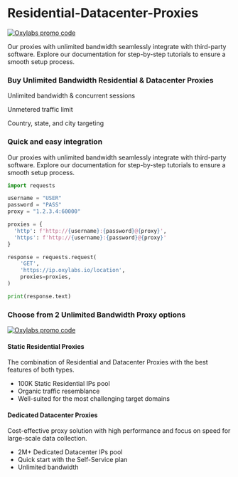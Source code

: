 # Residential-Datacenter-Proxies

[![Oxylabs promo code](https://github.com/oxylabs/proxy-integrations/assets/103110131/afc4dc1e-f7c8-4b3d-a729-6cd0d8563980)](https://oxylabs.go2cloud.org/aff_c?offer_id=7&aff_id=877&url_id=112)

Our proxies with unlimited bandwidth seamlessly integrate with third-party software. Explore our documentation for step-by-step tutorials to ensure a smooth setup process.

### Buy Unlimited Bandwidth Residential & Datacenter Proxies

Unlimited bandwidth & concurrent sessions

Unmetered traffic limit

Country, state, and city targeting

### Quick and easy integration

Our proxies with unlimited bandwidth seamlessly integrate with third-party software. Explore our documentation for step-by-step tutorials to ensure a smooth setup process.

```python
import requests

username = "USER"
password = "PASS"
proxy = "1.2.3.4:60000"

proxies = {
  'http': f'http://{username}:{password}@{proxy}',
  'https': f'http://{username}:{password}@{proxy}'
}

response = requests.request(
    'GET',
    'https://ip.oxylabs.io/location',
    proxies=proxies,
)

print(response.text)

```

### Choose from 2 Unlimited Bandwidth Proxy options

[![Oxylabs promo code](https://github.com/oxylabs/Residential-Datacenter-Proxies/assets/103110131/9e2d2daa-d49a-4ca6-9e31-eba326463928)](https://oxylabs.io/location-proxy)



#### Static Residential Proxies

The combination of Residential and Datacenter Proxies with the best features of both types.
- 100K Static Residential IPs pool
- Organic traffic resemblance
- Well-suited for the most challenging target domains


#### Dedicated Datacenter Proxies

Cost-effective proxy solution with high performance and focus on speed for large-scale data collection.
- 2M+ Dedicated Datacenter IPs pool
- Quick start with the Self-Service plan
- Unlimited bandwidth
